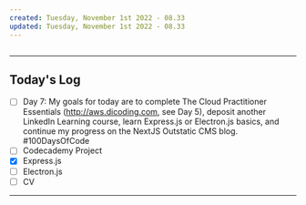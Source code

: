 ```yaml
---
created: Tuesday, November 1st 2022 - 08.33
updated: Tuesday, November 1st 2022 - 08.33
---
```

```toc
```

---
Today's Log
---
- [ ] Day 7: My goals for today are to complete The Cloud Practitioner Essentials (http://aws.dicoding.com, see Day 5), deposit another LinkedIn Learning course, learn Express.js or Electron.js basics, and continue my progress on the NextJS Outstatic CMS blog. #100DaysOfCode
- [ ] Codecademy Project
- [x] Express.js
- [ ] Electron.js
- [ ] CV
---
